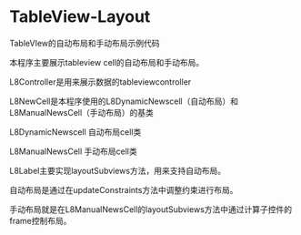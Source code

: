 # TableView-Layout
TableVIew的自动布局和手动布局示例代码


本程序主要展示tableview cell的自动布局和手动布局。

L8Controller是用来展示数据的tableviewcontroller

L8NewCell是本程序使用的L8DynamicNewscell（自动布局）和L8ManualNewsCell（手动布局）的基类

L8DynamicNewscell 自动布局cell类

L8ManualNewsCell 手动布局cell类

L8Label主要实现layoutSubviews方法，用来支持自动布局。

自动布局是通过在updateConstraints方法中调整约束进行布局。

手动布局就是在L8ManualNewsCell的layoutSubviews方法中通过计算子控件的frame控制布局。
